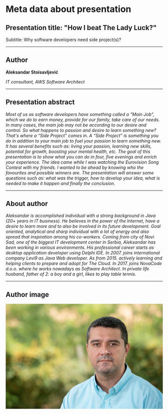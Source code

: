 # Meta data about presentation

## Presentation title: "How I beat The Lady Luck?"

Subtitle: Why software developers need side project(s)?

<hr>

## Author

**Aleksandar Stoisavljević**

_IT consultant, AWS Software Architect_

<hr>

## Presentation abstract

_Most of us as software developers have something called a "Main Job", which we do to earn money, provide for our family, take care of our needs. In many cases, the main job may not be according to our desire and control. So what happens to passion and desire to learn something new? That's where a “Side Project” comes in. A “Side Project” is something you do in addition to your main job to fuel your passion to learn something new. It has several benefits such as: living your passion, learning new skills, potential for growth, boosting your mental health, etc. The goal of this presentation is to show what you can do in four, five evenings and enrich your experience. The idea came while I was watching the Eurovision Song Contest with my friends. I wanted to be ahead by knowing who the favourites and possible winners are. The presentation will answer some questions such as: what was the trigger, how to develop your idea, what is needed to make it happen and finally the conclusion._

<hr>

## About author

_Aleksandar is accomplished individual with a strong background in Java (20+ years in IT business). He believes in the power of the Internet, have a desire to learn more and to also be involved in its future development. Goal oriented, analytical and sharp individual with a lot of energy and also spread that inspiration among his co-workers. Coming from city of Novi Sad, one of the biggest IT development center in Serbia, Aleksandar has been working in various environments. His professional career starts as desktop application developer using Delphi IDE. In 2007. joins international company Levi9 as Java Web developer. As from 2015. actively learning and helping clients to prepare and adopt for The Cloud. In 2017. joins NovaCode d.o.o. where he works nowadays as Software Architect. In private life husband, father of 2: a boy and a girl, likes to play table tennis._

<hr>

## Author image

![Aleksandar Stoisavljević][authorimage]

[authorimage]: ../../../images/astoisavljevic_cv_photo.jpg "Aleksandar Stoisavljevic image"
